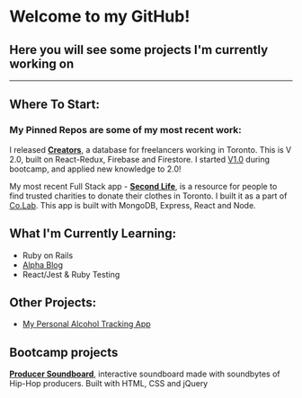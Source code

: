 # Welcome to my GitHub!

## Here you will see some projects I'm currently working on

---

## Where To Start:

### My **Pinned** Repos are some of my most recent work:

I released [**Creators**](https://github.com/whoisasey/creators), a database for freelancers working in Toronto. This is V 2.0, built on React-Redux, Firebase and Firestore. I started [V1.0](https://github.com/whoisasey/freelance-me) during bootcamp, and applied new knowledge to 2.0!

My most recent Full Stack app - [**Second Life**](https://github.com/whoisasey/locaid_mvc), is a resource for people to find trusted charities to donate their clothes in Toronto. I built it as a part of [Co.Lab](https://www.joincolab.io/).
This app is built with MongoDB, Express, React and Node.

## What I'm Currently Learning:

- Ruby on Rails
 - [Alpha Blog](https://github.com/whoisasey/bug-free-octo-fortnight)
- React/Jest & Ruby Testing

## Other Projects:
- [My Personal Alcohol Tracking App](https://github.com/whoisasey/tracker)

## Bootcamp projects

[**Producer Soundboard**](https://github.com/whoisasey/soundboard), interactive soundboard made with soundbytes of Hip-Hop producers. Built with HTML, CSS and jQuery
